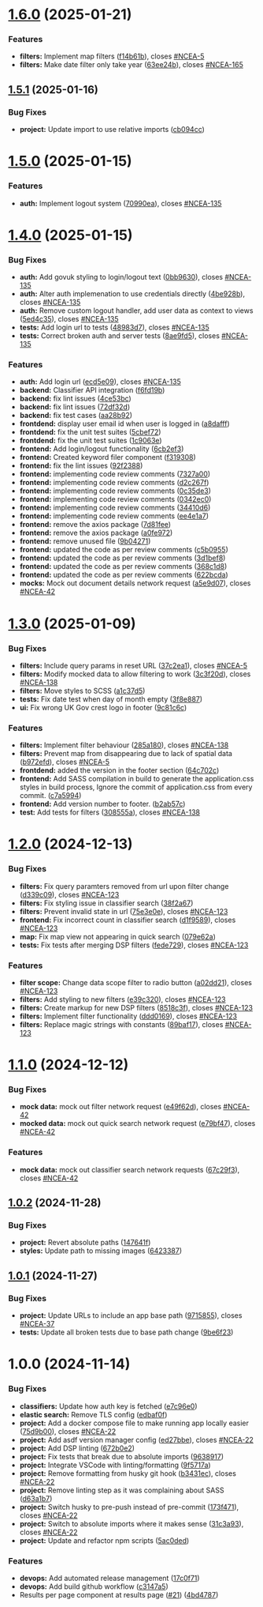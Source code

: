# [1.6.0](https://github.com/DSP3-apps/ncea-frontend/compare/v1.5.1...v1.6.0) (2025-01-21)


### Features

* **filters:** Implement map filters ([f14b61b](https://github.com/DSP3-apps/ncea-frontend/commit/f14b61bea85b2ba9488c47b6ce1f248acc60b02d)), closes [#NCEA-5](https://github.com/DSP3-apps/ncea-frontend/issues/NCEA-5)
* **filters:** Make date filter only take year ([63ee24b](https://github.com/DSP3-apps/ncea-frontend/commit/63ee24b33233fb91dc0071ed41addd8a9fd68817)), closes [#NCEA-165](https://github.com/DSP3-apps/ncea-frontend/issues/NCEA-165)

## [1.5.1](https://github.com/DSP3-apps/ncea-frontend/compare/v1.5.0...v1.5.1) (2025-01-16)


### Bug Fixes

* **project:** Update import to use relative imports ([cb094cc](https://github.com/DSP3-apps/ncea-frontend/commit/cb094cc2effac30c6b3664e405acdc3e9bcdf7c5))

# [1.5.0](https://github.com/DSP3-apps/ncea-frontend/compare/v1.4.0...v1.5.0) (2025-01-15)


### Features

* **auth:** Implement logout system ([70990ea](https://github.com/DSP3-apps/ncea-frontend/commit/70990eab0e4fb2549edf60eda121e24e2e1c213c)), closes [#NCEA-135](https://github.com/DSP3-apps/ncea-frontend/issues/NCEA-135)

# [1.4.0](https://github.com/DSP3-apps/ncea-frontend/compare/v1.3.0...v1.4.0) (2025-01-15)


### Bug Fixes

* **auth:** Add govuk styling to login/logout text ([0bb9630](https://github.com/DSP3-apps/ncea-frontend/commit/0bb96302b14f91d705de2b1d3852e41e698c1d24)), closes [#NCEA-135](https://github.com/DSP3-apps/ncea-frontend/issues/NCEA-135)
* **auth:** Alter auth implemenation to use credentials directly ([4be928b](https://github.com/DSP3-apps/ncea-frontend/commit/4be928b97e3eb76216830a3451011a22d17a1595)), closes [#NCEA-135](https://github.com/DSP3-apps/ncea-frontend/issues/NCEA-135)
* **auth:** Remove custom logout handler, add user data as context to views ([5ed4c35](https://github.com/DSP3-apps/ncea-frontend/commit/5ed4c35ebd240bbd753585b4bafcf3318f996e28)), closes [#NCEA-135](https://github.com/DSP3-apps/ncea-frontend/issues/NCEA-135)
* **tests:** Add login url to tests ([48983d7](https://github.com/DSP3-apps/ncea-frontend/commit/48983d7728139f44b169fd26144075ae8bc4cc72)), closes [#NCEA-135](https://github.com/DSP3-apps/ncea-frontend/issues/NCEA-135)
* **tests:** Correct broken auth and server tests ([8ae9fd5](https://github.com/DSP3-apps/ncea-frontend/commit/8ae9fd502c55c94fe4e0e82e8e58c654ec1a2961)), closes [#NCEA-135](https://github.com/DSP3-apps/ncea-frontend/issues/NCEA-135)


### Features

* **auth:** Add login url ([ecd5e09](https://github.com/DSP3-apps/ncea-frontend/commit/ecd5e0933a6af365da7dc53a84738f575764b6fd)), closes [#NCEA-135](https://github.com/DSP3-apps/ncea-frontend/issues/NCEA-135)
* **backend:** Classifier API integration ([f6fd19b](https://github.com/DSP3-apps/ncea-frontend/commit/f6fd19bcaab52d7b096a0721b2867d61bc48e382))
* **backend:** fix lint issues ([4ce53bc](https://github.com/DSP3-apps/ncea-frontend/commit/4ce53bcd15f407dd9793c2ecac0a56b6e617b3b1))
* **backend:** fix lint issues ([72df32d](https://github.com/DSP3-apps/ncea-frontend/commit/72df32dd57f7a6029c4b85d2f5b710172828c856))
* **backend:** fix test cases ([aa28b92](https://github.com/DSP3-apps/ncea-frontend/commit/aa28b92f5a1ed9279e87b37f07ddf01fa00f55c6))
* **frontdend:** display user email id when user is logged in ([a8dafff](https://github.com/DSP3-apps/ncea-frontend/commit/a8dafff385648516484487e4019e06d697517e56))
* **frontdend:** fix the unit test suites ([5cbef72](https://github.com/DSP3-apps/ncea-frontend/commit/5cbef7208f892e7018f8bb12ef072150cb1d3cb7))
* **frontdend:** fix the unit test suites ([1c9063e](https://github.com/DSP3-apps/ncea-frontend/commit/1c9063e703af1342850571d94dc07ff460c96a58))
* **frontend:** Add login/logout functionality ([6cb2ef3](https://github.com/DSP3-apps/ncea-frontend/commit/6cb2ef37e4037eea1ec85bda31f4cb95cb76a3f5))
* **frontend:** Created keyword filer component ([f319308](https://github.com/DSP3-apps/ncea-frontend/commit/f319308ea8c5cb22efccc17e534fdd4207a4a71f))
* **frontend:** fix the lint issues ([92f2388](https://github.com/DSP3-apps/ncea-frontend/commit/92f23889d2df115981bd78bfc4c66e689be77894))
* **frontend:** implementing code review comments ([7327a00](https://github.com/DSP3-apps/ncea-frontend/commit/7327a000df84d5adbaea7eaeb24e1a8735c6a4ff))
* **frontend:** implementing code review comments ([d2c267f](https://github.com/DSP3-apps/ncea-frontend/commit/d2c267f1103b2e212c8cffe6fa3a9a91f244e729))
* **frontend:** implementing code review comments ([0c35de3](https://github.com/DSP3-apps/ncea-frontend/commit/0c35de34aca2dc5bcaa11d1005eaf3128c3a4761))
* **frontend:** implementing code review comments ([0342ec0](https://github.com/DSP3-apps/ncea-frontend/commit/0342ec02d2da05b8bc65f6e0a64f9b4ada6af954))
* **frontend:** implementing code review comments ([34410d6](https://github.com/DSP3-apps/ncea-frontend/commit/34410d62b55edfdd5afeb3bfb84e58847a513f3d))
* **frontend:** implementing code review comments ([ee4e1a7](https://github.com/DSP3-apps/ncea-frontend/commit/ee4e1a75be47053e8c4c542f4665a8cef5ed4818))
* **frontend:** remove the axios package ([7d81fee](https://github.com/DSP3-apps/ncea-frontend/commit/7d81fee7d35714ee88f2769573bde30a5bcf6f26))
* **frontend:** remove the axios package ([a0fe972](https://github.com/DSP3-apps/ncea-frontend/commit/a0fe97209d38f1d666220622686c77ada679f95f))
* **frontend:** remove unused file ([9b04271](https://github.com/DSP3-apps/ncea-frontend/commit/9b0427101089d0d7d4bbd17d1df2bc79f87053a0))
* **frontend:** updated the code as per review comments ([c5b0955](https://github.com/DSP3-apps/ncea-frontend/commit/c5b0955d28021ed0cf995a6454a7171acb11467a))
* **frontend:** updated the code as per review comments ([3d1bef8](https://github.com/DSP3-apps/ncea-frontend/commit/3d1bef83b47dc919d38bbe8ed8eb3026da852403))
* **frontend:** updated the code as per review comments ([368c1d8](https://github.com/DSP3-apps/ncea-frontend/commit/368c1d8bb0ce7af8ee2e444bba54b61618b995da))
* **frontend:** updated the code as per review comments ([622bcda](https://github.com/DSP3-apps/ncea-frontend/commit/622bcdab8be1c11627f6238bfa6151672b063c9d))
* **mocks:** Mock out document details network request ([a5e9d07](https://github.com/DSP3-apps/ncea-frontend/commit/a5e9d07189e19c795c4ff78c2921deb2141f5181)), closes [#NCEA-42](https://github.com/DSP3-apps/ncea-frontend/issues/NCEA-42)

# [1.3.0](https://github.com/DSP3-apps/ncea-frontend/compare/v1.2.0...v1.3.0) (2025-01-09)


### Bug Fixes

* **filters:** Include query params in reset URL ([37c2ea1](https://github.com/DSP3-apps/ncea-frontend/commit/37c2ea1356cbfa22db7d28b0e479eccb71921f06)), closes [#NCEA-5](https://github.com/DSP3-apps/ncea-frontend/issues/NCEA-5)
* **filters:** Modify mocked data to allow filtering to work ([3c3f20d](https://github.com/DSP3-apps/ncea-frontend/commit/3c3f20d242d46eb5e8a153f17b0085db973a3243)), closes [#NCEA-138](https://github.com/DSP3-apps/ncea-frontend/issues/NCEA-138)
* **filters:** Move styles to SCSS ([a1c37d5](https://github.com/DSP3-apps/ncea-frontend/commit/a1c37d5aa965fa9f10ea503dda554cf564952558))
* **tests:** Fix date test when day of month empty ([3f8e887](https://github.com/DSP3-apps/ncea-frontend/commit/3f8e887b3d8b650626f89d8b33268d74273ad0c6))
* **ui:** Fix wrong UK Gov crest logo in footer ([9c81c6c](https://github.com/DSP3-apps/ncea-frontend/commit/9c81c6c47aecd168cf9eb6aba2c76bfca2d725c0))


### Features

* **filters:** Implement filter behaviour ([285a180](https://github.com/DSP3-apps/ncea-frontend/commit/285a1803bb172342af440d197185409aef5f12e9)), closes [#NCEA-138](https://github.com/DSP3-apps/ncea-frontend/issues/NCEA-138)
* **filters:** Prevent map from disappearing due to lack of spatial data ([b972efd](https://github.com/DSP3-apps/ncea-frontend/commit/b972efded18b06aedd8a0a4b7e4bde254923b263)), closes [#NCEA-5](https://github.com/DSP3-apps/ncea-frontend/issues/NCEA-5)
* **frontdend:** added the version in the footer section ([64c702c](https://github.com/DSP3-apps/ncea-frontend/commit/64c702c5c3b4d13dfe122ec608b8b44949ecc53a))
* **frontend:** Add SASS compilation in build to generate the application.css styles in build process, Ignore the commit of application.css from every commit. ([c7a5994](https://github.com/DSP3-apps/ncea-frontend/commit/c7a5994600a30de864fb8c7422586f0997667202))
* **frontend:** Add version number to footer. ([b2ab57c](https://github.com/DSP3-apps/ncea-frontend/commit/b2ab57c93aa8572280b45cbe695cc01d70f1da94))
* **test:** Add tests for filters ([308555a](https://github.com/DSP3-apps/ncea-frontend/commit/308555a8edf53be0e57d119c5abcd0c874fc0ca7)), closes [#NCEA-138](https://github.com/DSP3-apps/ncea-frontend/issues/NCEA-138)

# [1.2.0](https://github.com/DSP3-apps/ncea-frontend/compare/v1.1.0...v1.2.0) (2024-12-13)


### Bug Fixes

* **filters:** Fix query paramters removed from url upon filter change ([d339c09](https://github.com/DSP3-apps/ncea-frontend/commit/d339c09b5071fb65e9ce0f46ea8ede3a4cec7b68)), closes [#NCEA-123](https://github.com/DSP3-apps/ncea-frontend/issues/NCEA-123)
* **filters:** Fix styling issue in classifier search ([38f2a67](https://github.com/DSP3-apps/ncea-frontend/commit/38f2a67240b75de71690af28ddf3b8b6e864d18b))
* **filters:** Prevent invalid state in url ([75e3e0e](https://github.com/DSP3-apps/ncea-frontend/commit/75e3e0e850ac0c79cb0dd13020fce0558d5aa9ed)), closes [#NCEA-123](https://github.com/DSP3-apps/ncea-frontend/issues/NCEA-123)
* **frontend:** Fix incorrect count in classifier search ([d1f9589](https://github.com/DSP3-apps/ncea-frontend/commit/d1f95897de43e07c70c52f54096ebed39f25fa56)), closes [#NCEA-123](https://github.com/DSP3-apps/ncea-frontend/issues/NCEA-123)
* **map:** Fix map view not appearing in quick search ([079e62a](https://github.com/DSP3-apps/ncea-frontend/commit/079e62afaa0af3608c3f36ab9c877acdbba73997))
* **tests:** Fix tests after merging DSP filters ([fede729](https://github.com/DSP3-apps/ncea-frontend/commit/fede7295940b841c7cff4992af4e26ec5c0fdae7)), closes [#NCEA-123](https://github.com/DSP3-apps/ncea-frontend/issues/NCEA-123)


### Features

* **filter scope:** Change data scope filter to radio button ([a02dd21](https://github.com/DSP3-apps/ncea-frontend/commit/a02dd21925f311d21f2f7560c1f596c0e29df59b)), closes [#NCEA-123](https://github.com/DSP3-apps/ncea-frontend/issues/NCEA-123)
* **filters:** Add styling to new filters ([e39c320](https://github.com/DSP3-apps/ncea-frontend/commit/e39c320fa9008c80c83702f52854ed608863e158)), closes [#NCEA-123](https://github.com/DSP3-apps/ncea-frontend/issues/NCEA-123)
* **filters:** Create markup for new DSP filters ([8518c3f](https://github.com/DSP3-apps/ncea-frontend/commit/8518c3f1bed983d2b48da2e84ff303dafbf74798)), closes [#NCEA-123](https://github.com/DSP3-apps/ncea-frontend/issues/NCEA-123)
* **filters:** Implement filter functionality ([ddd0169](https://github.com/DSP3-apps/ncea-frontend/commit/ddd0169304c4b6c354ec9d80fe6647a9583ac9d5)), closes [#NCEA-123](https://github.com/DSP3-apps/ncea-frontend/issues/NCEA-123)
* **filters:** Replace magic strings with constants ([89baf17](https://github.com/DSP3-apps/ncea-frontend/commit/89baf17e3c382895b7d65758085cd51675b15e14)), closes [#NCEA-123](https://github.com/DSP3-apps/ncea-frontend/issues/NCEA-123)

# [1.1.0](https://github.com/DSP3-apps/ncea-frontend/compare/v1.0.2...v1.1.0) (2024-12-12)


### Bug Fixes

* **mock data:** mock out filter network request ([e49f62d](https://github.com/DSP3-apps/ncea-frontend/commit/e49f62d9f7bae38f8b3b23e863c198c423ad59a7)), closes [#NCEA-42](https://github.com/DSP3-apps/ncea-frontend/issues/NCEA-42)
* **mocked data:** mock out quick search network request ([e79bf47](https://github.com/DSP3-apps/ncea-frontend/commit/e79bf474014b2256cadf0e88e0fcd379ad4ddede)), closes [#NCEA-42](https://github.com/DSP3-apps/ncea-frontend/issues/NCEA-42)


### Features

* **mock data:** mock out classifier search network requests ([67c29f3](https://github.com/DSP3-apps/ncea-frontend/commit/67c29f387cc34853d15f75aae1e5b5e0fe11b313)), closes [#NCEA-42](https://github.com/DSP3-apps/ncea-frontend/issues/NCEA-42)

## [1.0.2](https://github.com/DSP3-apps/ncea-frontend/compare/v1.0.1...v1.0.2) (2024-11-28)


### Bug Fixes

* **project:** Revert absolute paths ([147641f](https://github.com/DSP3-apps/ncea-frontend/commit/147641ff84329c63cda904d75330906f921d8dca))
* **styles:** Update path to missing images ([6423387](https://github.com/DSP3-apps/ncea-frontend/commit/6423387c93c892cda865e5e60a668f7acd88f48a))

## [1.0.1](https://github.com/DSP3-apps/ncea-frontend/compare/v1.0.0...v1.0.1) (2024-11-27)


### Bug Fixes

* **project:** Update URLs to include an app base path ([9715855](https://github.com/DSP3-apps/ncea-frontend/commit/97158557bb9364e889be3e54dbcb2b1f2beb02c9)), closes [#NCEA-37](https://github.com/DSP3-apps/ncea-frontend/issues/NCEA-37)
* **tests:** Update all broken tests due to base path change ([9be6f23](https://github.com/DSP3-apps/ncea-frontend/commit/9be6f23ad40d5117384dff1e553431cc565d315f))

# 1.0.0 (2024-11-14)


### Bug Fixes

* **classifiers:** Update how auth key is fetched ([e7c96e0](https://github.com/DSP3-apps/ncea-frontend/commit/e7c96e0055443fc5f42041721b81e30699d6d7de))
* **elastic search:** Remove TLS config ([edbaf0f](https://github.com/DSP3-apps/ncea-frontend/commit/edbaf0feba3d6d10a233f0e8da96fafe9b567cdc))
* **project:** Add a docker compose file to make running app locally easier ([75d9b00](https://github.com/DSP3-apps/ncea-frontend/commit/75d9b005c6121e8124395d8502e62652232790fa)), closes [#NCEA-22](https://github.com/DSP3-apps/ncea-frontend/issues/NCEA-22)
* **project:** Add asdf version manager config ([ed27bbe](https://github.com/DSP3-apps/ncea-frontend/commit/ed27bbee957628fc84febf42452ed8631d304bbe)), closes [#NCEA-22](https://github.com/DSP3-apps/ncea-frontend/issues/NCEA-22)
* **project:** Add DSP linting ([672b0e2](https://github.com/DSP3-apps/ncea-frontend/commit/672b0e233c95c4e6c1ab59ab925faa48fb65dde2))
* **project:** Fix tests that break due to absolute imports ([9638917](https://github.com/DSP3-apps/ncea-frontend/commit/9638917e2b74bd2783ecae5ed3093bb25decf4f9))
* **project:** Integrate VSCode with linting/formatting ([9f5717a](https://github.com/DSP3-apps/ncea-frontend/commit/9f5717afde7e97d6ec43ea4944099424e95914fb))
* **project:** Remove formatting from husky git hook ([b3431ec](https://github.com/DSP3-apps/ncea-frontend/commit/b3431ec0542ed19ea70ab18c6502a68bd4fee02a)), closes [#NCEA-22](https://github.com/DSP3-apps/ncea-frontend/issues/NCEA-22)
* **project:** Remove linting step as it was complaining about SASS ([d63a1b7](https://github.com/DSP3-apps/ncea-frontend/commit/d63a1b71abd57772a4d7da34c8b8357372ecb7a3))
* **project:** Switch husky to pre-push instead of pre-commit ([173f471](https://github.com/DSP3-apps/ncea-frontend/commit/173f471b373cc144a0a365c668bd746a296885c3)), closes [#NCEA-22](https://github.com/DSP3-apps/ncea-frontend/issues/NCEA-22)
* **project:** Switch to absolute imports where it makes sense ([31c3a93](https://github.com/DSP3-apps/ncea-frontend/commit/31c3a93374eea9ad99ef426a55e79ad856a8bdf4)), closes [#NCEA-22](https://github.com/DSP3-apps/ncea-frontend/issues/NCEA-22)
* **project:** Update and refactor npm scripts ([5ac0ded](https://github.com/DSP3-apps/ncea-frontend/commit/5ac0ded712c513e48771093f03bf21ae043248ce))


### Features

* **devops:** Add automated release management ([17c0f71](https://github.com/DSP3-apps/ncea-frontend/commit/17c0f710748ce308832e3c596f897880a7b33257))
* **devops:** Add build github workflow ([c3147a5](https://github.com/DSP3-apps/ncea-frontend/commit/c3147a55518f07b534f4191638042f8256640284))
* Results per page component at results page ([#21](https://github.com/DSP3-apps/ncea-frontend/issues/21)) ([4bd4787](https://github.com/DSP3-apps/ncea-frontend/commit/4bd478762f2db0e33b0e8ea19d77b12cee64f95b))
